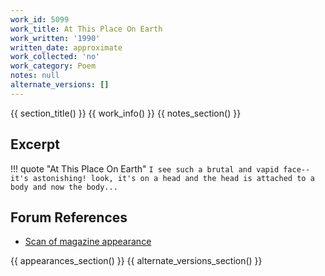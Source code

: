 ```yaml
---
work_id: 5099
work_title: At This Place On Earth
work_written: '1990'
written_date: approximate
work_collected: 'no'
work_category: Poem
notes: null
alternate_versions: []
---
```


{{ section_title() }}
{{ work_info() }}
{{ notes_section() }}
## Excerpt
!!! quote "At This Place On Earth"
    ```
    I see such a brutal and vapid face--
    it's astonishing!
    look, it's on a head and the head is
    attached to a body and now the body...
    ```

## Forum References
- [Scan of magazine appearance](https://bukowskiforum.com/threads/at-this-place-on-earth-third-lung-review-no-9-1993.11295/)

{{ appearances_section() }}
{{ alternate_versions_section() }}